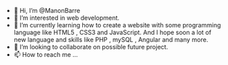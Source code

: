 - 👋 Hi, I’m @ManonBarre
- 👀 I’m interested in web development.
- 🌱 I’m currently learning how to create a website with some programming language like HTML5 , CSS3 and JavaScript.
      And I hope soon a lot of new language and skills like PHP , mySQL , Angular and many more.
- 💞️ I’m looking to collaborate on possible future project.
- 📫 How to reach me ...

<!---
ManonBarre/ManonBarre is a ✨ special ✨ repository because its `README.md` (this file) appears on your GitHub profile.
You can click the Preview link to take a look at your changes.
--->
